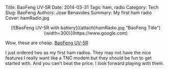 Title: BaoFeng UV-5R
Date: 2014-03-31 
Tags: ham, radio
Category: Tech
Slug: BaoFeng
Authors: Jose Benavides
Summary: My first ham radio 
Cover: hamRadio.jpg 

<center>
[![BaoFeng UV-5R with battery]({attach}hamRadio.jpg "BaoFeng Title"){width=300}](https://www.google.com)
</center>

Wow, these are cheap. [BaoFeng UV-5R](http://www.amazon.com/gp/product/B00JB2FOQS)

I just ordered two as my first ham radios. They may not have the nice features I really want like a TNC modem but they should be fun to get started with. And you can't beat the price. I look forward playing with them.

